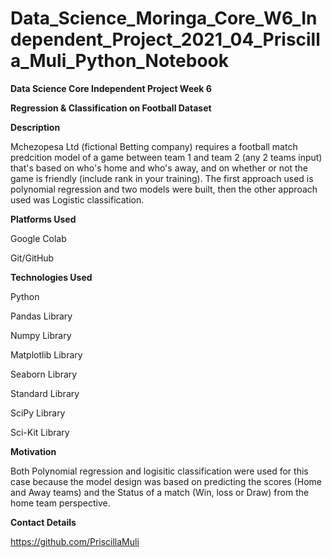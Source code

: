# Data_Science_Moringa_Core_W6_Independent_Project_2021_04_Priscilla_Muli_Python_Notebook

**Data Science Core Independent Project Week 6**

**Regression & Classification on Football Dataset**

**Description**

Mchezopesa Ltd (fictional Betting company) requires a football match predcition model of a game between team 1 and team 2 (any 2 teams input) that's based on who's home and who's away, and on whether or not the game is friendly (include rank in your training). The first approach used is polynomial regression and two models were built, then the other approach used was Logistic classification.

**Platforms Used**

Google Colab

Git/GitHub

**Technologies Used**

Python

Pandas Library

Numpy Library

Matplotlib Library

Seaborn Library

Standard Library

SciPy Library

Sci-Kit Library

**Motivation**

Both Polynomial regression and logisitic classification were used for this case because the model design was based on predicting the scores (Home and Away teams) and the Status of a match (Win, loss or Draw) from the home team perspective.

**Contact Details**

https://github.com/PriscillaMuli
